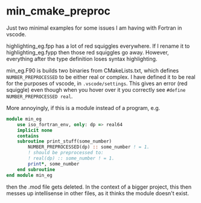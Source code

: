 # min_cmake_preproc

Just two minimal examples for some issues I am having with Fortran in vscode.

highlighting_eg.fpp has a lot of red squiggles everywhere. If I rename it to highlighting_eg.fypp then those red squiggles go away. However, everything after the type definition loses syntax highlighting. 

min_eg.F90 is builds two binaries from CMakeLists.txt, which defines `NUMBER_PREPROCESSED` to be either real or complex. I have defined it to be real for the purposes of vscode, in `.vscode/settings`. This gives an error (red squiggle) even though when you hover over it you correctly see `#define NUMBER_PREPROCESSED real`. 

More annoyingly, if this is a module instead of a program, e.g. 
```fortran
module min_eg
    use iso_fortran_env, only: dp => real64
    implicit none
    contains
    subroutine print_stuff(some_number)
        NUMBER_PREPROCESSED(dp) :: some_number ! = 1.
        ! should be preprocessed to:
        ! real(dp) :: some_number ! = 1.
        print*, some_number
    end subroutine
end module min_eg
```

then the .mod file gets deleted. In the context of a bigger project, this then messes up intellisense in other files, as it thinks the module doesn't exist. 
